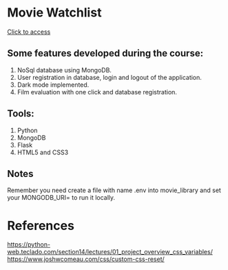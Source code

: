 # Movie Watchlist
[Click to access](https://movie-watchlist-rfye.onrender.com/)

## Some features developed during the course: 
1. NoSql database using MongoDB. 
2. User registration in database, login and logout of the application. 
3. Dark mode implemented. 
4. Film evaluation with one click and database registration.

## Tools:
1. Python
1. MongoDB
1. Flask
1. HTML5 and CSS3

## Notes
Remember you need create a file with name .env into movie_library and set your MONGODB_URI= to run it locally.

# References
https://python-web.teclado.com/section14/lectures/01_project_overview_css_variables/
https://www.joshwcomeau.com/css/custom-css-reset/